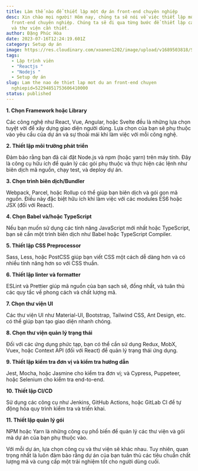 ```yaml
---
title: Làm thế nào để thiết lập một dự án front-end chuyên nghiệp
desc: Xin chào mọi người! Hôm nay, chúng ta sẽ nói về việc thiết lập một dự án
  front-end chuyên nghiệp. Chúng ta sẽ đi qua từng bước để thiết lập các công cụ
  và thư viện cần thiết.
author: Đặng Phúc Hòa
date: 2023-07-16T12:24:19.601Z
category: Setup dự án
image: https://res.cloudinary.com/xoanen1202/image/upload/v1689503818/Setup_d%E1%BB%B1_%C3%A1n_rzqsgu.jpg
tags:
  - Lập trình viên
  - "Reactjs "
  - "Nodejs "
  - Setup dự án
slug: Lam the nao de thiet lap mot du an front-end chuyen
  nghiepid=52294851753606410000
status: published
---
```

<!--StartFragment-->

**1. Chọn Framework hoặc Library**

Các công nghệ như React, Vue, Angular, hoặc Svelte đều là những lựa chọn tuyệt vời để xây dựng giao diện người dùng. Lựa chọn của bạn sẽ phụ thuộc vào yêu cầu của dự án và sự thoải mái khi làm việc với mỗi công nghệ.

**2. Thiết lập môi trường phát triển**

Đảm bảo rằng bạn đã cài đặt Node.js và npm (hoặc yarn) trên máy tính. Đây là công cụ hữu ích để quản lý các gói phụ thuộc và thực hiện các lệnh như biên dịch mã nguồn, chạy test, và deploy dự án.

**3. Chọn trình biên dịch/Bundler**

Webpack, Parcel, hoặc Rollup có thể giúp bạn biên dịch và gói gọn mã nguồn. Điều này đặc biệt hữu ích khi làm việc với các modules ES6 hoặc JSX (đối với React).

**4. Chọn Babel và/hoặc TypeScript**

Nếu bạn muốn sử dụng các tính năng JavaScript mới nhất hoặc TypeScript, bạn sẽ cần một trình biên dịch như Babel hoặc TypeScript Compiler.

**5. Thiết lập CSS Preprocessor**

Sass, Less, hoặc PostCSS giúp bạn viết CSS một cách dễ dàng hơn và có nhiều tính năng hơn so với CSS thuần.

**6. Thiết lập linter và formatter**

ESLint và Prettier giúp mã nguồn của bạn sạch sẽ, đồng nhất, và tuân thủ các quy tắc về phong cách và chất lượng mã.

**7. Chọn thư viện UI**

Các thư viện UI như Material-UI, Bootstrap, Tailwind CSS, Ant Design, etc. có thể giúp bạn tạo giao diện nhanh chóng.

**8. Chọn thư viện quản lý trạng thái**

Đối với các ứng dụng phức tạp, bạn có thể cần sử dụng Redux, MobX, Vuex, hoặc Context API (đối với React) để quản lý trạng thái ứng dụng.

**9. Thiết lập kiểm tra đơn vị và kiểm tra hướng dẫn**

Jest, Mocha, hoặc Jasmine cho kiểm tra đơn vị; và Cypress, Puppeteer, hoặc Selenium cho kiểm tra end-to-end.

**10. Thiết lập CI/CD**

Sử dụng các công cụ như Jenkins, GitHub Actions, hoặc GitLab CI để tự động hóa quy trình kiểm tra và triển khai.

**11. Thiết lập quản lý gói**

NPM hoặc Yarn là những công cụ phổ biến để quản lý các thư viện và gói mà dự án của bạn phụ thuộc vào.

Với mỗi dự án, lựa chọn công cụ và thư viện sẽ khác nhau. Tuy nhiên, quan trọng nhất là luôn đảm bảo rằng dự án của bạn tuân thủ các tiêu chuẩn chất lượng mã và cung cấp một trải nghiệm tốt cho người dùng cuối.

<!--EndFragment-->